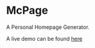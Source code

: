# McPage

A Personal Homepage Generator.

A live demo can be found <a target="_blank" href="http://pranavkundra.github.io/McPage">here</a>